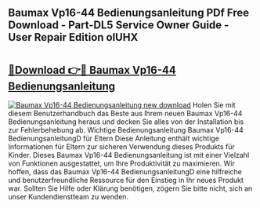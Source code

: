 ## Baumax Vp16-44 Bedienungsanleitung PDf Free Download - Part-DL5 Service Owner Guide - User Repair Edition olUHX

# <h2><a href="http://df2cu1.blite.top/?on=Baumax+Vp16-44+Bedienungsanleitung">🔗Download 👉🔴 Baumax Vp16-44 Bedienungsanleitung</a></h2>

[![Baumax Vp16-44 Bedienungsanleitung new download](https://i.imgur.com/lujVjoI.png)](http://df2cu1.blite.top/?on=Baumax+Vp16-44+Bedienungsanleitung)
Holen Sie mit diesem Benutzerhandbuch das Beste aus Ihrem neuen Baumax Vp16-44 Bedienungsanleitung heraus und decken Sie alles von der Installation bis zur Fehlerbehebung ab. Wichtige Bedienungsanleitung Baumax Vp16-44 BedienungsanleitungD für Eltern Diese Anleitung enthält wichtige Informationen für Eltern zur sicheren Verwendung dieses Produkts für Kinder. Dieses Baumax Vp16-44 Bedienungsanleitung ist mit einer Vielzahl von Funktionen ausgestattet, um Ihre Produktivität zu maximieren. Wir hoffen, dass das Baumax Vp16-44 BedienungsanleitungD eine hilfreiche und benutzerfreundliche Ressource für den Einstieg in Ihr neues Produkt war. Sollten Sie Hilfe oder Klärung benötigen, zögern Sie bitte nicht, sich an unser Kundendienstteam zu wenden.

